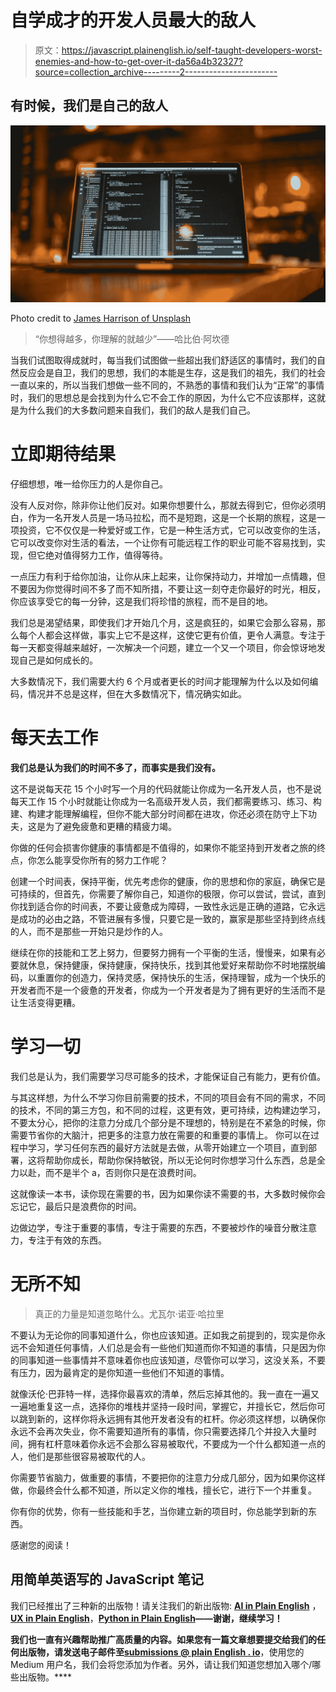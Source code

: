# 自学成才的开发人员最大的敌人

> 原文：<https://javascript.plainenglish.io/self-taught-developers-worst-enemies-and-how-to-get-over-it-da56a4b32327?source=collection_archive---------2----------------------->

## 有时候，我们是自己的敌人

![](img/73c0a4882e59829f73d218a74b2eeda9.png)

Photo credit to [James Harrison of Unsplash](https://unsplash.com/photos/UVMPVIRCF5w)

> “你想得越多，你理解的就越少”——哈比伯·阿坎德

当我们试图取得成就时，每当我们试图做一些超出我们舒适区的事情时，我们的自然反应会是自卫，我们的思想，我们的本能是生存，这是我们的祖先，我们的社会一直以来的，所以当我们想做一些不同的，不熟悉的事情和我们认为“正常”的事情时，我们的思想总是会找到为什么它不会工作的原因，为什么它不应该那样，这就是为什么我们的大多数问题来自我们，我们的敌人是我们自己。

# 立即期待结果

仔细想想，唯一给你压力的人是你自己。

没有人反对你，除非你让他们反对。如果你想要什么，那就去得到它，但你必须明白，作为一名开发人员是一场马拉松，而不是短跑，这是一个长期的旅程，这是一项投资，它不仅仅是一种爱好或工作，它是一种生活方式，它可以改变你的生活，它可以改变你对生活的看法，一个让你有可能远程工作的职业可能不容易找到，实现，但它绝对值得努力工作，值得等待。

一点压力有利于给你加油，让你从床上起来，让你保持动力，并增加一点情趣，但不要因为你觉得时间不多了而不知所措，不要让这一刻夺走你最好的时光，相反，你应该享受它的每一分钟，这是我们将珍惜的旅程，而不是目的地。

我们总是渴望结果，即使我们才开始几个月，这是疯狂的，如果它会那么容易，那么每个人都会这样做，事实上它不是这样，这使它更有价值，更令人满意。专注于每一天都变得越来越好，一次解决一个问题，建立一个又一个项目，你会惊讶地发现自己是如何成长的。

大多数情况下，我们需要大约 6 个月或者更长的时间才能理解为什么以及如何编码，情况并不总是这样，但在大多数情况下，情况确实如此。

# 每天去工作

**我们总是认为我们的时间不多了，而事实是我们没有。**

这不是说每天花 15 个小时写一个月的代码就能让你成为一名开发人员，也不是说每天工作 15 个小时就能让你成为一名高级开发人员，我们都需要练习、练习、构建、构建才能理解编程，但你不能大部分时间都在进攻，你还必须在防守上下功夫，这是为了避免疲惫和更糟的精疲力竭。

你做的任何会损害你健康的事情都是不值得的，如果你不能坚持到开发者之旅的终点，你怎么能享受你所有的努力工作呢？

创建一个时间表，保持平衡，优先考虑你的健康，你的思想和你的家庭，确保它是可持续的，但首先，你需要了解你自己，知道你的极限，你可以尝试，尝试，直到你找到适合你的时间表，不要让疲惫成为障碍，一致性永远是正确的道路，它永远是成功的必由之路，不管进展有多慢，只要它是一致的，赢家是那些坚持到终点线的人，而不是那些一开始只是炒作的人。

继续在你的技能和工艺上努力，但要努力拥有一个平衡的生活，慢慢来，如果有必要就休息，保持健康，保持健康，保持快乐，找到其他爱好来帮助你不时地摆脱编码，以重置你的创造力，保持灵感，保持快乐的生活，保持理智，成为一个快乐的开发者而不是一个疲惫的开发者，你成为一个开发者是为了拥有更好的生活而不是让生活变得更糟。

# 学习一切

我们总是认为，我们需要学习尽可能多的技术，才能保证自己有能力，更有价值。

与其这样想，为什么不学习你目前需要的技术，不同的项目会有不同的需求，不同的技术，不同的第三方包，和不同的过程，这更有效，更可持续，边构建边学习，不要太分心，把你的注意力分成几个部分是不理想的，特别是在不紧急的时候，你需要节省你的大脑汁，把更多的注意力放在需要的和重要的事情上。 你可以在过程中学习，学习任何东西的最好方法就是去做，从零开始建立一个项目，直到部署，这将帮助你成长，帮助你保持敏锐，所以无论何时你想学习什么东西，总是全力以赴，而不是半个 a，否则你只是在浪费时间。

这就像读一本书，读你现在需要的书，因为如果你读不需要的书，大多数时候你会忘记它，最后只是浪费你的时间。

边做边学，专注于重要的事情，专注于需要的东西，不要被炒作的噪音分散注意力，专注于有效的东西。

# 无所不知

> 真正的力量是知道忽略什么。尤瓦尔·诺亚·哈拉里

不要认为无论你的同事知道什么，你也应该知道。正如我之前提到的，现实是你永远不会知道任何事情，人们总是会有一些他们知道而你不知道的事情，只是因为你的同事知道一些事情并不意味着你也应该知道，尽管你可以学习，这没关系，不要有压力，因为最肯定的是你知道一些他们不知道的事情。

就像沃伦·巴菲特一样，选择你最喜欢的清单，然后忘掉其他的。我一直在一遍又一遍地重复这一点，选择你的堆栈并坚持一段时间，掌握它，并擅长它，然后你可以跳到新的，这样你将永远拥有其他开发者没有的杠杆。你必须这样想，以确保你永远不会再次失业，你不需要知道所有的事情，你只需要选择几个并投入大量时间，拥有杠杆意味着你永远不会那么容易被取代，不要成为一个什么都知道一点的人，他们是那些很容易被取代的人。

你需要节省脑力，做重要的事情，不要把你的注意力分成几部分，因为如果你这样做，你最终会什么都不知道，所以定义你的堆栈，擅长它，进行下一个并重复。

你有你的优势，你有一些技能和手艺，当你建立新的项目时，你总能学到新的东西。

感谢您的阅读！

## **用简单英语写的 JavaScript 笔记**

我们已经推出了三种新的出版物！请关注我们的新出版物: [**AI in Plain English**](https://medium.com/ai-in-plain-english) ，[**UX in Plain English**](https://medium.com/ux-in-plain-english)，[**Python in Plain English**](https://medium.com/python-in-plain-english)**——谢谢，继续学习！**

**我们也一直有兴趣帮助推广高质量的内容。如果您有一篇文章想要提交给我们的任何出版物，请发送电子邮件至[**submissions @ plain English . io**](mailto:submissions@plainenglish.io)**，使用您的 Medium 用户名，我们会将您添加为作者。另外，请让我们知道您想加入哪个/哪些出版物。****